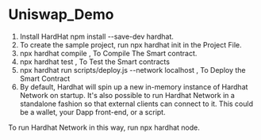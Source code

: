 # Uniswap_Demo
1. Install HardHat npm install --save-dev hardhat. 
2. To create the sample project, run npx hardhat init in the Project File.
3. npx hardhat compile , To Compile The Smart contract.
4. npx hardhat test , To Test the Smart contracts
5. npx hardhat run scripts/deploy.js --network localhost , To Deploy the Smart Contract
6. By default, Hardhat will spin up a new in-memory instance of Hardhat Network on startup. It's also possible to run Hardhat Network in a standalone fashion so that external clients can connect to it. This could be a wallet, your Dapp front-end, or a script.

To run Hardhat Network in this way, run npx hardhat node.